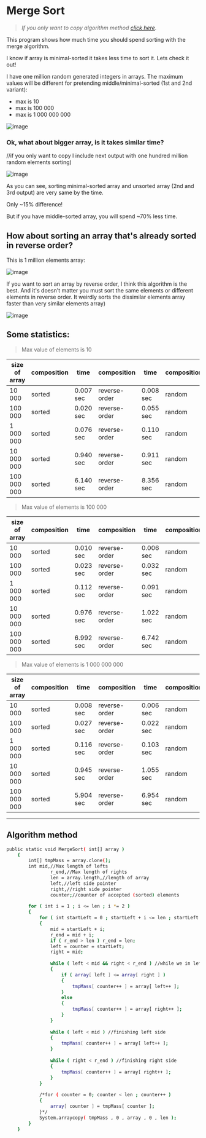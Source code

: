 # Merge Sort
>_If you only want to copy algorithm method [click here](https://github.com/AleksandrZholud/MergeSort/blob/main/README.md#algorithm-method)._

This program shows how much time you should spend sorting with the merge algorithm.

I know if array is minimal-sorted it takes less time to sort it.
Lets check it out!

I have one million random generated integers in arrays. The maximum values will be different for pretending middle/minimal-sorted (1st and 2nd variant):
- max is 10
- max is 100 000
- max is 1 000 000 000

![image](https://user-images.githubusercontent.com/29590727/133105635-96e13033-57bd-4cbc-aa33-c33f78eaf0f1.png)

### Ok, what about bigger array, is it takes similar time?
//if you only want to copy
I include next output with one hundred million random elements sorting)

![image](https://user-images.githubusercontent.com/29590727/133098740-5c5d8c31-8ee6-4aa4-9bb7-3952bcda3c13.png)

As you can see, sorting minimal-sorted array and unsorted array (2nd and 3rd output) are very same by the time.

Only ~15% difference!

But if you have middle-sorted array, you will spend ~70% less time.

## How about sorting an array that's already sorted in reverse order?

This is 1 million elements array:

![image](https://user-images.githubusercontent.com/29590727/133097240-4999f46f-a9e9-4275-8c67-0e26fb10ba3c.png)

If you want to sort an array by reverse order, I think this algorithm is the best.
And it's doesn't matter you must sort the same elements or different elements in reverse order.
It weirdly sorts the dissimilar elements array faster than very similar elements array)

![image](https://user-images.githubusercontent.com/29590727/133108837-e70d1170-8a5e-4e76-9078-d95b7106d7ce.png)

Some statistics:
---
> Max value of elements is 10

| size of array | composition | time | composition | time | composition | time |
| --- | --- | --- | --- | --- | --- | --- |
| 10 000 | sorted | 0.007 sec | reverse-order | 0.008 sec | random | 0.009 sec |
| 100 000 | sorted | 0.020 sec | reverse-order | 0.055 sec | random | 0.051 sec |
| 1 000 000 | sorted | 0.076 sec | reverse-order | 0.110 sec | random | 0.203 sec |
| 10 000 000 | sorted | 0.940 sec | reverse-order | 0.911 sec | random | 1.959 sec |
| 100 000 000 | sorted | 6.140 sec | reverse-order | 8.356 sec | random | 14.286 sec |

> Max value of elements is 100 000

| size of array | composition | time | composition | time | composition | time |
| --- | --- | --- | --- | --- | --- | --- |
| 10 000 | sorted | 0.010 sec | reverse-order | 0.006 sec | random | 0.007 sec |
| 100 000 | sorted | 0.023 sec | reverse-order | 0.032 sec | random | 0.021 sec |
| 1 000 000 | sorted | 0.112 sec | reverse-order | 0.091 sec | random | 0.211 sec |
| 10 000 000 | sorted | 0.976 sec | reverse-order | 1.022 sec | random | 2.501 sec |
| 100 000 000 | sorted | 6.992 sec | reverse-order | 6.742 sec | random | 23.764 sec |

> Max value of elements is 1 000 000 000

| size of array | composition | time | composition | time | composition | time |
| --- | --- | --- | --- | --- | --- | --- |
| 10 000 | sorted | 0.008 sec | reverse-order | 0.006 sec | random | 0.009 sec |
| 100 000 | sorted | 0.027 sec | reverse-order | 0.022 sec | random | 0.022 sec |
| 1 000 000 | sorted | 0.116 sec | reverse-order | 0.103 sec | random | 0.329 sec |
| 10 000 000 | sorted | 0.945 sec | reverse-order | 1.055 sec | random | 2.918 sec |
| 100 000 000 | sorted | 5.904 sec | reverse-order | 6.954 sec | random | 28.249 sec |

---
## Algorithm method
```sh
public static void MergeSort( int[] array )
    {
        int[] tmpMass = array.clone();
        int mid,//Max length of lefts
                r_end,//Max length of rights
                len = array.length,//length of array
                left,//left side pointer
                right,//right side pointer
                counter;//counter of accepted (sorted) elements
        
        for ( int i = 1 ; i <= len ; i *= 2 )
        {
            for ( int startLeft = 0 ; startLeft + i <= len ; startLeft += i * 2 )
            {
                mid = startLeft + i;
                r_end = mid + i;
                if ( r_end > len ) r_end = len;
                left = counter = startLeft;
                right = mid;
                
                while ( left < mid && right < r_end ) //while we in left and in right sides
                {
                    if ( array[ left ] <= array[ right ] )
                    {
                        tmpMass[ counter++ ] = array[ left++ ];
                    }
                    else
                    {
                        tmpMass[ counter++ ] = array[ right++ ];
                    }
                }
                
                while ( left < mid ) //finishing left side
                {
                    tmpMass[ counter++ ] = array[ left++ ];
                }
                
                while ( right < r_end ) //finishing right side
                {
                    tmpMass[ counter++ ] = array[ right++ ];
                }
            }
            
            /*for ( counter = 0; counter < len ; counter++ )
            {
                array[ counter ] = tmpMass[ counter ];
            }*/
            System.arraycopy( tmpMass , 0 , array , 0 , len );
        }
    }
```
